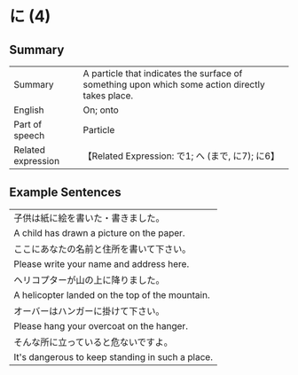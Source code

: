 # に (4)

## Summary

<table><tr>   <td>Summary</td>   <td>A particle that indicates the surface of something upon which some action directly takes place.</td></tr><tr>   <td>English</td>   <td>On; onto</td></tr><tr>   <td>Part of speech</td>   <td>Particle</td></tr><tr>   <td>Related expression</td>   <td>【Related Expression: で1; へ (まで, に7); に6】</td></tr></table>

## Example Sentences

<table><tr><td>子供は紙に絵を書いた・書きました。</td></tr><tr><td>A child has drawn a picture on the paper.</td></tr><tr><td>ここにあなたの名前と住所を書いて下さい。</td></tr><tr><td>Please write your name and address here.</td></tr><tr><td>ヘリコプターが山の上に降りました。</td></tr><tr><td>A helicopter landed on the top of the mountain.</td></tr><tr><td>オーバーはハンガーに掛けて下さい。</td></tr><tr><td>Please hang your overcoat on the hanger.</td></tr><tr><td>そんな所に立っていると危ないですよ。</td></tr><tr><td>It's dangerous to keep standing in such a place.</td></tr></table>

